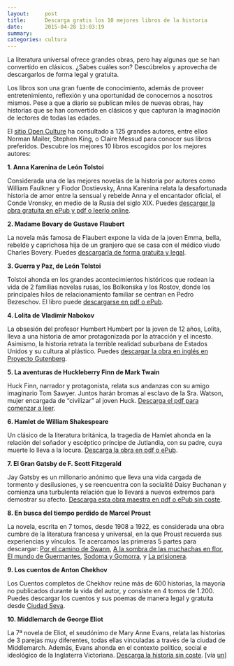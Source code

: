 ```yaml
---
layout:     post
title:      Descarga gratis los 10 mejores libros de la historia
date:       2015-04-28 13:03:19
summary:    
categories: cultura
---
```


La literatura universal ofrece grandes obras, pero hay algunas que se han convertido en clásicos. ¿Sabes cuáles son? Descúbrelos y aprovecha de descargarlos de forma legal y gratuita.

Los libros son una gran fuente de conocimiento, además de proveer entretenimiento, reflexión y una oportunidad de conocernos a nosotros mismos. Pese a que a diario se publican miles de nuevas obras, hay historias que se han convertido en clásicos y que capturan la imaginación de lectores de todas las edades.

El <a href="http://www.openculture.com" target="_blank">sitio Open Culture</a> ha consultado a 125 grandes autores, entre ellos Norman Mailer, Stephen King, o Claire Messud para conocer sus libros preferidos. Descubre los mejores 10 libros escogidos por los mejores autores:

<strong>1. Anna Karenina de León Tolstoi</strong>

Considerada una de las mejores novelas de la historia por autores como William Faulkner y Fiodor Dostievsky, Anna Karenina relata la desafortunada historia de amor entre la sensual y rebelde Anna y el encantador oficial, el Conde Vronsky, en medio de la Rusia del siglo XIX. Puedes <a href="http://lectorvirtual.com/dd-product/anna-karenina/" target="_blank">descargar la obra gratuita en ePub y pdf o leerlo online</a>.

<strong>2. Madame Bovary de Gustave Flaubert</strong>

La novela más famosa de Flaubert expone la vida de la joven Emma, bella, rebelde y caprichosa hija de un granjero que se casa con el médico viudo Charles Bovery. Puedes <a href="http://www.librosenred.com/libros/madamebovary.html" target="_blank">descargarla de forma gratuita y legal</a>.

<strong>3. Guerra y Paz, de León Tolstoi</strong>

Tolstoi ahonda en los grandes acontecimientos históricos que rodean la vida de 2 familias novelas rusas, los Bolkonska y los Rostov, donde los principales hilos de relacionamiento familiar se centran en Pedro Bezeschov. El libro puede <a href="http://www.librosenred.com/libros/laguerraylapaz.html" target="_blank">descargarse en pdf o ePub</a>.
 
<strong>4. Lolita de Vladimir Nabokov</strong>

La obsesión del profesor Humbert Humbert por la joven de 12 años, Lolita, lleva a una historia de amor protagonizada por la atracción y el incesto. Asimismo, la historia retrata la terrible realidad suburbana de Estados Unidos y su cultura al plástico. Puedes <a href="http://self.gutenberg.org/articles/lolita" target="_blank">descargar la obra en inglés en Proyecto Gutenberg</a>.

<strong>5. La aventuras de Huckleberry Finn de Mark Twain</strong>

Huck Finn, narrador y protagonista, relata sus andanzas con su amigo imaginario Tom Sawyer. Juntos harán bromas al esclavo de la Sra. Watson, mujer encargada de “civilizar” al joven Huck. <a href="http://www.edu.mec.gub.uy/biblioteca_digital/libros/T/Twain,%20Mark%20-%20Aventuras%20de%20Huckleberry%20Finn.pdf" target="_blank">Descarga el pdf para comenzar a leer</a>.

<strong>6. Hamlet de William Shakespeare</strong>

Un clásico de la literatura británica, la tragedia de Hamlet ahonda en la relación del soñador y escéptico príncipe de Jutlandia, con su padre, cuya muerte lo lleva a la locura. <a href="http://descargarlibrosgratis.eu/index.php?option=com_docman&task=doc_download&gid=2067&Itemid=1" target="_blank">Descarga la obra en pdf o ePub</a>.

<strong>7. El Gran Gatsby de F. Scott Fitzgerald</strong>

Jay Gatsby es un millonario anónimo que lleva una vida cargada de tormento y desilusiones, y se reencuentra con la socialité  Daisy Buchanan y comienza una turbulenta relación que lo llevará a nuevos extremos para demostrar su afecto. <a href="http://www.librosenred.com/libros/elgrangatsby.html" target="_blank">Descarga esta obra maestra en pdf o ePub sin coste</a>.

<strong>8. En busca del tiempo perdido de Marcel Proust</strong>

La novela, escrita en 7 tomos, desde 1908 a 1922, es considerada una obra cumbre de la literatura francesa y universal, en la que Proust recuerda sus experiencias y vínculos. Te acercamos las primeras 5 partes para descargar: <a href="http://www.edu.mec.gub.uy/biblioteca_digital/libros/P/Proust,%20Marcel%20-%201%20Por%20el%20camino%20de%20Swann.pdf" target="_blank">Por el camino de Swann</a>, <a href="http://www.edu.mec.gub.uy/biblioteca_digital/libros/P/Proust,%20Marcel%20-%202%20A%20la%20sombra%20de%20las%20muchachas%20en%20flor.pdf" target="_blank">A la sombra de las muchachas en flor</a>, <a href="http://www.edu.mec.gub.uy/biblioteca_digital/libros/P/Proust,%20Marcel%20-%203%20El%20mundo%20de%20Guermantes.pdf" target="_blank">El mundo de Guermantes</a>, <a href="http://www.edu.mec.gub.uy/biblioteca_digital/libros/P/Proust,%20Marcel%20-%204%20Sodoma%20y%20Gomorra.pdf" target="_blank">Sodoma y Gomorra</a>, y <a href="http://www.edu.mec.gub.uy/biblioteca_digital/libros/p/Proust,%20Marcel%20-%205%20La%20Prisionera.pdf" target="_blank">La prisionera</a>.

<strong>9. Los cuentos de Anton Chekhov</strong>

Los Cuentos completos de Chekhov reúne más de 600 historias, la mayoría no publicados durante la vida del autor, y consiste en 4 tomos de 1.200. Puedes descargar los cuentos y sus poemas de manera legal y gratuita desde <a href="http://www.ciudadseva.com/textos/cuentos/rus/chejov/ac.htm" target="_blank">Ciudad Seva</a>.

<strong>10. Middlemarch de George Eliot</strong>

La 7ª novela de Eliot, el seudónimo de Mary Anne Evans, relata las historias de 3 parejas muy diferentes, todas ellas vinculadas a través de la ciudad de Middlemarch. Además, Evans ahonda en el contexto político, social e ideológico de la Inglaterra Victoriana. <a href="http://www.biblioteca.org.ar/libros/131374.pdf" target="_blank">Descarga la historia sin coste</a>. [vía <a href="http://noticias.universia.es/cultura/noticia/2015/04/28/1124148/descarga-gratis-10-mejores-libros-historia.html" target="_blank">un</a>]
